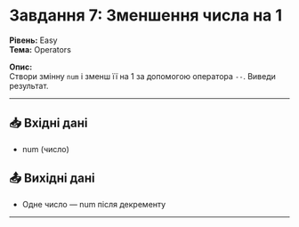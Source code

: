 # Завдання 7: Зменшення числа на 1

**Рівень:** Easy  
**Тема:** Operators  

**Опис:**  
Створи змінну `num` і зменш її на 1 за допомогою оператора `--`. Виведи результат.

---

## 📥 Вхідні дані
- num (число)

## 📤 Вихідні дані
- Одне число — num після декременту

---